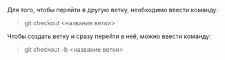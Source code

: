 Для того, чтобы перейти в другую ветку, необходимо ввести команду:
> git checkout <название ветки>

Чтобы создать ветку и сразу перейти в неё, можно ввести команду:
>git checkout -b <название ветки>